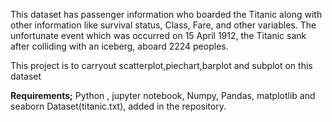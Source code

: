 This dataset has passenger information who boarded the Titanic along with other information like survival status, Class, Fare, and other variables. The unfortunate event which was occurred on 15 April 1912, the Titanic sank after colliding with an iceberg, aboard 2224 peoples.

This project is to carryout scatterplot,piechart,barplot and subplot on this dataset

**Requirements;**
Python , jupyter notebook, Numpy, Pandas, matplotlib and seaborn 
Dataset(titanic.txt), added in the repository.

